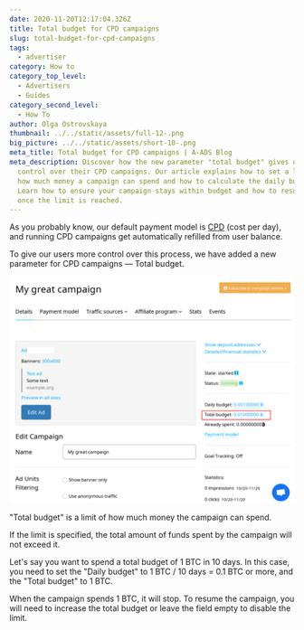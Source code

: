 ```yaml
---
date: 2020-11-20T12:17:04.326Z
title: Total budget for CPD campaigns
slug: total-budget-for-cpd-campaigns
tags:
  - advertiser
category: How to
category_top_level:
  - Advertisers
  - Guides
category_second_level:
  - How To
author: Olga Ostrovskaya
thumbnail: ../../static/assets/full-12-.png
big_picture: ../../static/assets/short-10-.png
meta_title: Total budget for CPD campaigns | A-ADS Blog
meta_description: Discover how the new parameter "total budget" gives users more
  control over their CPD campaigns. Our article explains how to set a limit on
  how much money a campaign can spend and how to calculate the daily budget.
  Learn how to ensure your campaign stays within budget and how to resume it
  once the limit is reached.
---
```

As you probably know, our default payment model is [CPD](https://a-ads.com/blog/2020-07-01-campaign-types/) (cost per day), and running CPD campaigns get automatically refilled from user balance.

To give our users more control over this process, we have added a new parameter for CPD campaigns — Total budget.

![Total Campaign Budget setting](../../static/assets/total_budget.png "Total Campaign Budget setting")

"Total budget" is a limit of how much money the campaign can spend.

If the limit is specified, the total amount of funds spent by the campaign will not exceed it.

Let's say you want to spend a total budget of 1 BTC in 10 days. In this case, you need to set the "Daily budget" to 1 BTC / 10 days = 0.1 BTC or more, and the "Total budget" to 1 BTC.

When the campaign spends 1 BTC, it will stop. To resume the campaign, you will need to increase the total budget or leave the field empty to disable the limit.